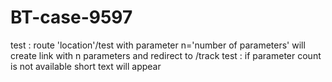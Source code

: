 # BT-case-9597

test : route 'location'/test with parameter n='number of parameters' will create link with n parameters and redirect to /track
test : if parameter count is not available short text will appear